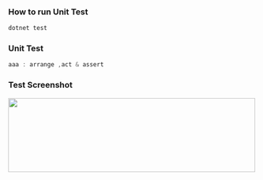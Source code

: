 ### How to run Unit Test
```powershell
dotnet test
```
### Unit Test
```powershell
aaa : arrange ,act & assert
```
### Test Screenshot
<img src="https://github.com/21bshwjt/Learning-C-Sharp/blob/42b6c61cde7aef61d2be000724b2f1973c1e8615/UnitTest/images/Unittest.png?raw=true" width="500" height="150">
